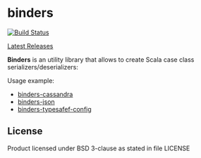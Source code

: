 # binders

[![Build Status](https://travis-ci.org/InnovaCo/binders.svg?branch=master)](https://travis-ci.org/InnovaCo/binders)

[ Latest Releases ](https://oss.sonatype.org/#nexus-search;gav~eu.inn~binders_*~~~)

**Binders** is an utility library that allows to create Scala case class serializers/deserializers:

Usage example: 

* [binders-cassandra](https://github.com/InnovaCo/binders-cassandra)
* [binders-json](https://github.com/InnovaCo/binders-json)
* [binders-typesafef-config](https://github.com/InnovaCo/binders-typesafef-config)


## License

Product licensed under BSD 3-clause as stated in file LICENSE
